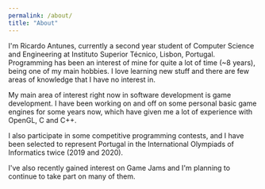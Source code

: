 ```yaml
---
permalink: /about/
title: "About"
---
```


I'm Ricardo Antunes, currently a second year student of Computer Science and
Engineering at Instituto Superior Técnico, Lisbon, Portugal. Programming has
been an interest of mine for quite a lot of time (~8 years), being one of my
main hobbies. I love learning new stuff and there are few areas of knowledge
that I have no interest in.

My main area of interest right now in software development is game development.
I have been working on and off on some personal basic game engines for some
years now, which have given me a lot of experience with OpenGL, C and C++.
 
I also participate in some competitive programming contests, and I have been
selected to represent Portugal in the International Olympiads of
Informatics twice (2019 and 2020).

I've also recently gained interest on Game Jams and I'm planning to continue to
take part on many of them.
